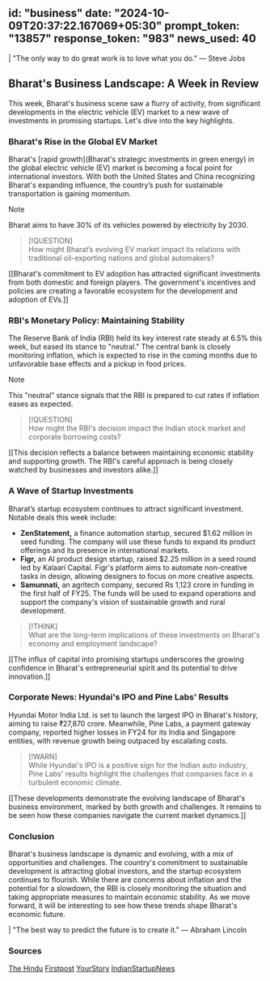 
id: "business"
date: "2024-10-09T20:37:22.167069+05:30"
prompt_token: "13857"
response_token: "983"
news_used: 40
------
| "The only way to do great work is to love what you do." — Steve Jobs

## Bharat's Business Landscape: A Week in Review

This week, Bharat's business scene saw a flurry of activity, from significant developments in the electric vehicle (EV) market to a new wave of investments in promising startups. Let's dive into the key highlights.

### Bharat's Rise in the Global EV Market

Bharat's [rapid growth](Bharat's strategic investments in green energy) in the global electric vehicle (EV) market is becoming a focal point for international investors. With both the United States and China recognizing Bharat's expanding influence, the country’s push for sustainable transportation is gaining momentum.

> [!NOTE]  
> Bharat aims to have 30% of its vehicles powered by electricity by 2030.

> [!QUESTION]  
> How might Bharat’s evolving EV market impact its relations with traditional oil-exporting nations and global automakers?

[[Bharat's commitment to EV adoption has attracted significant investments from both domestic and foreign players. The government's incentives and policies are creating a favorable ecosystem for the development and adoption of EVs.]]

###  RBI's Monetary Policy:  Maintaining Stability 

The Reserve Bank of India (RBI) held its key interest rate steady at 6.5%  this week, but eased its stance to "neutral." The central bank is closely monitoring inflation, which is expected to rise in the coming months due to unfavorable base effects and a pickup in food prices.

> [!NOTE]  
> This "neutral" stance signals that the RBI is prepared to cut rates if inflation eases as expected. 

> [!QUESTION]  
> How might the RBI's decision impact the Indian stock market and corporate borrowing costs?

[[This decision reflects a balance between maintaining economic stability and supporting growth. The RBI's careful approach is being closely watched by businesses and investors alike.]]

###  A Wave of Startup Investments 

Bharat’s startup ecosystem continues to attract significant investment. Notable deals this week include:

- **ZenStatement,** a finance automation startup, secured $1.62 million in seed funding. The company will use these funds to expand its product offerings and its presence in international markets.
- **Figr,** an AI product design startup, raised $2.25 million in a seed round led by Kalaari Capital. Figr's platform aims to automate non-creative tasks in design, allowing designers to focus on more creative aspects. 
- **Samunnati,** an agritech company, secured Rs 1,123 crore in funding in the first half of FY25. The funds will be used to expand operations and support the company's vision of sustainable growth and rural development.

> [!THINK]  
>  What are the long-term implications of these investments on Bharat's economy and employment landscape? 

[[The influx of capital into promising startups underscores the growing confidence in Bharat's entrepreneurial spirit and its potential to drive innovation.]]

###  Corporate News:  Hyundai's IPO and  Pine Labs' Results

Hyundai Motor India Ltd. is set to launch the largest IPO in Bharat's history, aiming to raise ₹27,870 crore. Meanwhile, Pine Labs, a payment gateway company, reported higher losses in FY24 for its India and Singapore entities, with revenue growth being outpaced by escalating costs.

> [!WARN]  
> While Hyundai's IPO is a positive sign for the Indian auto industry, Pine Labs' results highlight the challenges that companies face in a turbulent economic climate. 

[[These developments demonstrate the evolving landscape of Bharat's business environment, marked by both growth and challenges. It remains to be seen how these companies navigate the current market dynamics.]]


### Conclusion

Bharat's business landscape is dynamic and evolving, with a mix of opportunities and challenges. The country's commitment to sustainable development is attracting global investors, and the startup ecosystem continues to flourish. While there are concerns about inflation and the potential for a slowdown, the RBI is closely monitoring the situation and taking appropriate measures to maintain economic stability. As we move forward, it will be interesting to see how these trends shape Bharat's economic future. 

| "The best way to predict the future is to create it." — Abraham Lincoln

### Sources

[The Hindu](https://www.thehindu.com/)
[Firstpost](https://www.firstpost.com/)
[YourStory](https://yourstory.com/)
[IndianStartupNews](https://indianstartupnews.com/)

